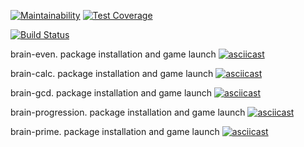 [![Maintainability](https://api.codeclimate.com/v1/badges/a4466a25feeafa74d822/maintainability)](https://codeclimate.com/github/baseven/project-lvl1-s438/maintainability)
[![Test Coverage](https://api.codeclimate.com/v1/badges/a4466a25feeafa74d822/test_coverage)](https://codeclimate.com/github/baseven/project-lvl1-s438/test_coverage)

[![Build Status](https://travis-ci.com/baseven/project-lvl1-s438.svg?branch=master)](https://travis-ci.com/baseven/project-lvl1-s438)

brain-even. package installation and game launch
[![asciicast](https://asciinema.org/a/AaWtd5LSUSd7POU4FhdtXrGbC.svg)](https://asciinema.org/a/AaWtd5LSUSd7POU4FhdtXrGbC)

brain-calc. package installation and game launch
[![asciicast](https://asciinema.org/a/kJrnrM19DCYrDxmSsNP1JFSbi.svg)](https://asciinema.org/a/kJrnrM19DCYrDxmSsNP1JFSbi)

brain-gcd. package installation and game launch
[![asciicast](https://asciinema.org/a/yF4439cH7htpfJx4Md077yXS6.svg)](https://asciinema.org/a/yF4439cH7htpfJx4Md077yXS6)

brain-progression. package installation and game launch
[![asciicast](https://asciinema.org/a/Sxj7SkWaUPUvokL7AP5hNA6nQ.svg)](https://asciinema.org/a/Sxj7SkWaUPUvokL7AP5hNA6nQ)

brain-prime. package installation and game launch
[![asciicast](https://asciinema.org/a/JFTLr9mqWhqO0MD4JlssCKkUP.svg)](https://asciinema.org/a/JFTLr9mqWhqO0MD4JlssCKkUP)

